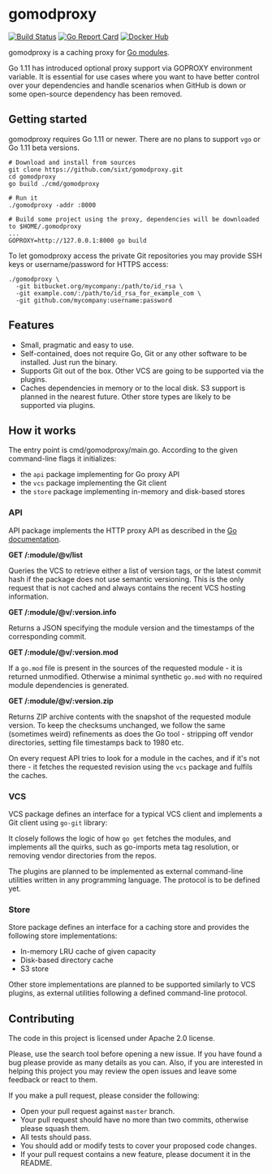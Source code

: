 # gomodproxy

[![Build Status](https://travis-ci.org/sixt/gomodproxy.svg?branch=master)](https://travis-ci.org/sixt/gomodproxy)
[![Go Report Card](https://goreportcard.com/badge/github.com/sixt/gomodproxy)](https://goreportcard.com/report/github.com/sixt/gomodproxy)
[![Docker Hub](https://images.microbadger.com/badges/image/sixtlabs/gomodproxy.svg)](https://hub.docker.com/r/sixtlabs/gomodproxy/)

gomodproxy is a caching proxy for [Go modules].

Go 1.11 has introduced optional proxy support via GOPROXY environment variable.  It is essential for use cases where you want to have better control over your dependencies and handle scenarios when GitHub is down or some open-source dependency has been removed.

## Getting started

gomodproxy requires Go 1.11 or newer. There are no plans to support `vgo` or Go 1.11 beta versions.

```
# Download and install from sources
git clone https://github.com/sixt/gomodproxy.git
cd gomodproxy
go build ./cmd/gomodproxy

# Run it
./gomodproxy -addr :8000

# Build some project using the proxy, dependencies will be downloaded to $HOME/.gomodproxy
...
GOPROXY=http://127.0.0.1:8000 go build
```

To let gomodproxy access the private Git repositories you may provide SSH keys or username/password for HTTPS access:

```
./gomodproxy \
  -git bitbucket.org/mycompany:/path/to/id_rsa \
  -git example.com/:/path/to/id_rsa_for_example_com \
  -git github.com/mycompany:username:password
```

## Features

* Small, pragmatic and easy to use.
* Self-contained, does not require Go, Git or any other software to be installed. Just run the binary.
* Supports Git out of the box. Other VCS are going to be supported via the plugins.
* Caches dependencies in memory or to the local disk. S3 support is planned in the nearest future. Other store types are likely to be supported via plugins.

## How it works

The entry point is cmd/gomodproxy/main.go. According to the given command-line flags it initializes:
* the `api` package implementing for Go proxy API
* the `vcs` package implementing the Git client
* the `store` package implementing in-memory and disk-based stores

### API

API package implements the HTTP proxy API as described in the [Go documentation].

**GET /:module/@v/list**

Queries the VCS to retrieve either a list of version tags, or the latest commit hash if the package does not use semantic versioning. This is the only request that is not cached and always contains the recent VCS hosting information.

**GET /:module/@v/:version.info**

Returns a JSON specifying the module version and the timestamps of the corresponding commit.

**GET /:module/@v/:version.mod**

If a `go.mod` file is present in the sources of the requested module - it is returned unmodified. Otherwise a minimal synthetic `go.mod` with no required module dependencies is generated.

**GET /:module/@v/:version.zip**

Returns ZIP archive contents with the snapshot of the requested module version. To keep the checksums unchanged, we follow the same (sometimes weird) refinements as does the Go tool - stripping off vendor directories, setting file timestamps back to 1980 etc.

On every request API tries to look for a module in the caches, and if it's not there - it fetches the requested revision using the `vcs` package and fulfils the caches.

### VCS

VCS package defines an interface for a typical VCS client and implements a Git client using `go-git` library:

It closely follows the logic of how `go get` fetches the modules, and implements all the quirks, such as go-imports meta tag resolution, or removing vendor directories from the repos.

The plugins are planned to be implemented as external command-line utilities written in any programming language. The protocol is to be defined yet.

### Store

Store package defines an interface for a caching store and provides the following store implementations:

* In-memory LRU cache of given capacity
* Disk-based directory cache
* S3 store

Other store implementations are planned to be supported similarly to VCS plugins, as external utilities following a defined command-line protocol.

## Contributing

The code in this project is licensed under Apache 2.0 license.

Please, use the search tool before opening a new issue. If you have found a bug please provide as many details as you can. Also, if you are interested in helping this project you may review the open issues and leave some feedback or react to them.

If you make a pull request, please consider the following:

* Open your pull request against `master` branch.
* Your pull request should have no more than two commits, otherwise please squash them.
* All tests should pass.
* You should add or modify tests to cover your proposed code changes.
* If your pull request contains a new feature, please document it in the README.

[Go modules]: https://github.com/golang/go/wiki/Modules
[Go documentation]: https://golang.org/cmd/go/#hdr-Module_proxy_protocol

